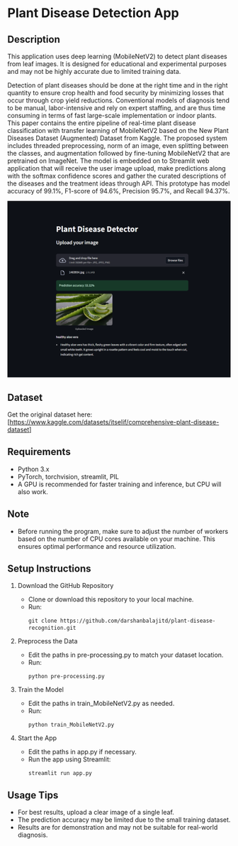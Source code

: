 # Plant Disease Detection App
## Description
This application uses deep learning (MobileNetV2) to detect plant diseases from leaf images. It is designed for educational and experimental purposes and may not be highly accurate due to limited training data.

Detection of plant diseases should be done at the right time and in the right quantity to ensure crop health and food security by minimizing losses that occur through crop yield reductions. Conventional models of diagnosis tend to be manual, labor-intensive and rely on expert staffing, and are thus time consuming in terms of fast large-scale implementation or indoor plants. This paper contains the entire pipeline of real-time plant disease classification with transfer learning of MobileNetV2 based on the New Plant Diseases Dataset (Augmented) Dataset from Kaggle. The proposed system includes threaded preprocessing, norm of an image, even splitting between the classes, and augmentation followed by fine-tuning MobileNetV2 that are pretrained on ImageNet. The model is embedded on to Streamlit web application that will receive the user image upload, make predictions along with the softmax confidence scores and gather the curated descriptions of the diseases and the treatment ideas through API. This prototype has model accuracy of 99.1%, F1-score of 94.6%, Precision 95.7%, and Recall 94.37%.

![Demo](./demo.png)

## Dataset
Get the original dataset here: [https://www.kaggle.com/datasets/itselif/comprehensive-plant-disease-dataset]

## Requirements
- Python 3.x
- PyTorch, torchvision, streamlit, PIL
- A GPU is recommended for faster training and inference, but CPU will also work.

## Note
- Before running the program, make sure to adjust the number of workers based on the number of CPU cores available on your machine. This ensures optimal performance and resource utilization.
## Setup Instructions
1. Download the GitHub Repository
   
   - Clone or download this repository to your local machine.
   - Run:
     ```
     git clone https://github.com/darshanbalajitd/plant-disease-recognition.git
     ```
2. Preprocess the Data
   
   - Edit the paths in pre-processing.py to match your dataset location.
   - Run:
     ```
     python pre-processing.py
     ```
3. Train the Model
   
   - Edit the paths in train_MobileNetV2.py as needed.
   - Run:
     ```
     python train_MobileNetV2.py
     ```
4. Start the App
   
   - Edit the paths in app.py if necessary.
   - Run the app using Streamlit:
     ```
     streamlit run app.py
     ```
## Usage Tips
- For best results, upload a clear image of a single leaf.
- The prediction accuracy may be limited due to the small training dataset.
- Results are for demonstration and may not be suitable for real-world diagnosis.
